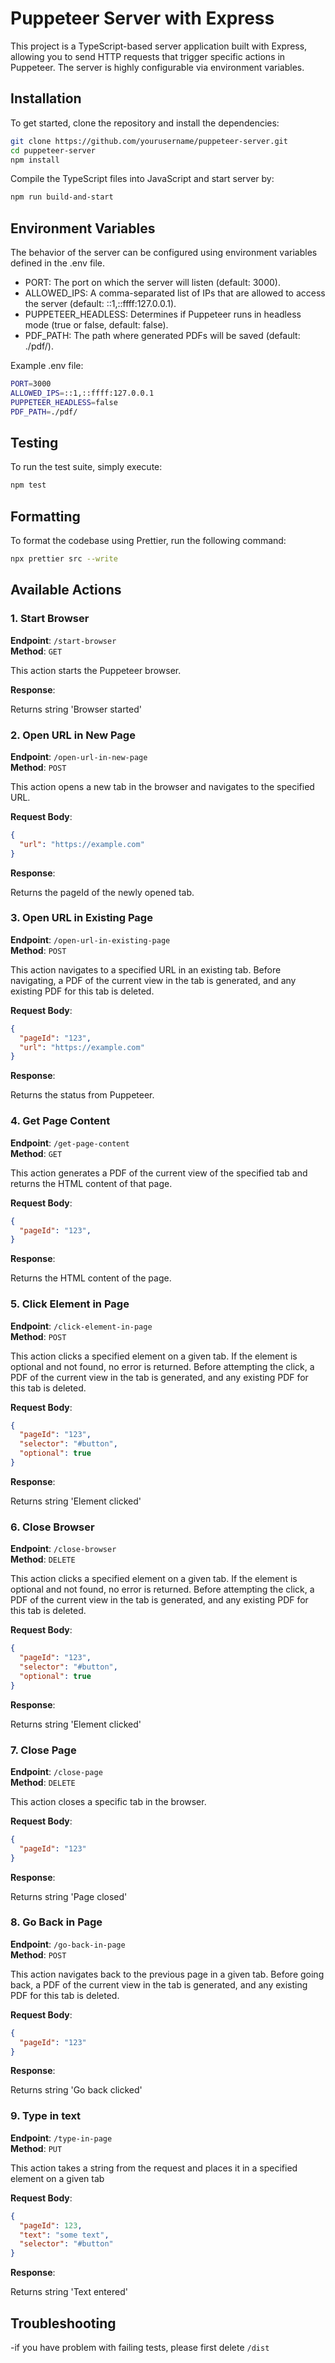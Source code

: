 # Puppeteer Server with Express

This project is a TypeScript-based server application built with Express, allowing you to send HTTP requests that trigger specific actions in Puppeteer. The server is highly configurable via environment variables.

## Installation
To get started, clone the repository and install the dependencies:

```bash
git clone https://github.com/yourusername/puppeteer-server.git
cd puppeteer-server
npm install
```
Compile the TypeScript files into JavaScript and start server by:
```bash
npm run build-and-start
```

## Environment Variables
The behavior of the server can be configured using environment variables defined in the .env file.
 - PORT: The port on which the server will listen (default: 3000).
 - ALLOWED_IPS: A comma-separated list of IPs that are allowed to access the server (default: ::1,::ffff:127.0.0.1).
 - PUPPETEER_HEADLESS: Determines if Puppeteer runs in headless mode (true or false, default: false).
 - PDF_PATH: The path where generated PDFs will be saved (default: ./pdf/).

 Example .env file:
```bash
PORT=3000
ALLOWED_IPS=::1,::ffff:127.0.0.1
PUPPETEER_HEADLESS=false
PDF_PATH=./pdf/
```

## Testing
To run the test suite, simply execute:
```bash
npm test
```

## Formatting
To format the codebase using Prettier, run the following command:
```bash
npx prettier src --write
```

## Available Actions

### 1. Start Browser

**Endpoint**: `/start-browser`  
**Method**: `GET`

This action starts the Puppeteer browser.

**Response**:

Returns string 'Browser started'

### 2. Open URL in New Page

**Endpoint**: `/open-url-in-new-page`  
**Method**: `POST`

This action opens a new tab in the browser and navigates to the specified URL.

**Request Body**:
```json
{
  "url": "https://example.com"
}
```

**Response**:

Returns the pageId of the newly opened tab.

### 3. Open URL in Existing Page

**Endpoint**: `/open-url-in-existing-page`  
**Method**: `POST`

This action navigates to a specified URL in an existing tab. Before navigating, a PDF of the current view in the tab is generated, and any existing PDF for this tab is deleted.

**Request Body**:
```json
{
  "pageId": "123",
  "url": "https://example.com"
}
```

**Response**:

Returns the status from Puppeteer.


### 4. Get Page Content

**Endpoint**: `/get-page-content`  
**Method**: `GET`

This action generates a PDF of the current view of the specified tab and returns the HTML content of that page.

**Request Body**:
```json
{
  "pageId": "123",
}
```

**Response**:

Returns the HTML content of the page.


### 5. Click Element in Page

**Endpoint**: `/click-element-in-page`  
**Method**: `POST`

This action clicks a specified element on a given tab. If the element is optional and not found, no error is returned. Before attempting the click, a PDF of the current view in the tab is generated, and any existing PDF for this tab is deleted.

**Request Body**:
```json
{
  "pageId": "123",
  "selector": "#button",
  "optional": true
}
```

**Response**:

Returns string 'Element clicked'

### 6. Close Browser

**Endpoint**: `/close-browser`  
**Method**: `DELETE`

This action clicks a specified element on a given tab. If the element is optional and not found, no error is returned. Before attempting the click, a PDF of the current view in the tab is generated, and any existing PDF for this tab is deleted.

**Request Body**:
```json
{
  "pageId": "123",
  "selector": "#button",
  "optional": true
}
```

**Response**:

Returns string 'Element clicked'

### 7. Close Page

**Endpoint**: `/close-page`  
**Method**: `DELETE`

This action closes a specific tab in the browser.

**Request Body**:
```json
{
  "pageId": "123"
}
```

**Response**:

Returns string 'Page closed'

### 8. Go Back in Page
**Endpoint**: `/go-back-in-page`  
**Method**: `POST`

This action navigates back to the previous page in a given tab. Before going back, a PDF of the current view in the tab is generated, and any existing PDF for this tab is deleted.

**Request Body**:
```json
{
  "pageId": "123"
}
```

**Response**:

Returns string 'Go back clicked'

### 9. Type in text
**Endpoint**: `/type-in-page`  
**Method**: `PUT`

This action takes a string from the request and places it in a specified element on a given tab

**Request Body**:
```json
{
  "pageId": 123, 
  "text": "some text",
  "selector": "#button" 
}
```

**Response**:

Returns string 'Text entered'

## Troubleshooting
 -if you have problem with failing tests, please first delete `/dist`






